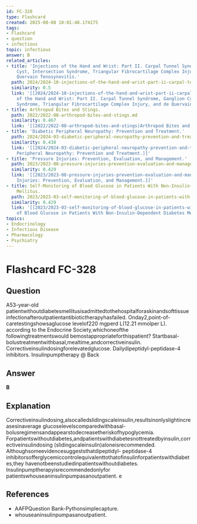 ```yaml
---
id: FC-328
type: Flashcard
created: 2025-08-08 10:01:48.174175
tags:
- Flashcard
- question
- infectious
topic: infectious
answer: B
related_articles:
- title: 'Injections of the Hand and Wrist: Part II. Carpal Tunnel Syndrome, Ganglion
    Cyst, Intersection Syndrome, Triangular Fibrocartilage Complex Injury, and de
    Quervain Tenosynovitis.'
  path: 2024/2024-10-injections-of-the-hand-and-wrist-part-ii-carpal-tunnel-syndr.md
  similarity: 0.5
  link: '[[2024/2024-10-injections-of-the-hand-and-wrist-part-ii-carpal-tunnel-syndr|Injections
    of the Hand and Wrist: Part II. Carpal Tunnel Syndrome, Ganglion Cyst, Intersection
    Syndrome, Triangular Fibrocartilage Complex Injury, and de Quervain Tenosynovitis.]]'
- title: Arthropod Bites and Stings.
  path: 2022/2022-08-arthropod-bites-and-stings.md
  similarity: 0.467
  link: '[[2022/2022-08-arthropod-bites-and-stings|Arthropod Bites and Stings.]]'
- title: 'Diabetic Peripheral Neuropathy: Prevention and Treatment.'
  path: 2024/2024-03-diabetic-peripheral-neuropathy-prevention-and-treatment.md
  similarity: 0.438
  link: '[[2024/2024-03-diabetic-peripheral-neuropathy-prevention-and-treatment|Diabetic
    Peripheral Neuropathy: Prevention and Treatment.]]'
- title: 'Pressure Injuries: Prevention, Evaluation, and Management.'
  path: 2023/2023-08-pressure-injuries-prevention-evaluation-and-management.md
  similarity: 0.429
  link: '[[2023/2023-08-pressure-injuries-prevention-evaluation-and-management|Pressure
    Injuries: Prevention, Evaluation, and Management.]]'
- title: Self-Monitoring of Blood Glucose in Patients With Non-Insulin-Dependent Diabetes
    Mellitus.
  path: 2023/2023-03-self-monitoring-of-blood-glucose-in-patients-with-non-insuli.md
  similarity: 0.429
  link: '[[2023/2023-03-self-monitoring-of-blood-glucose-in-patients-with-non-insuli|Self-Monitoring
    of Blood Glucose in Patients With Non-Insulin-Dependent Diabetes Mellitus.]]'
topics:
- Endocrinology
- Infectious Disease
- Pharmacology
- Psychiatry
---
```


# Flashcard FC-328

## Question

A53-year-old patientwithoutdiabetesmellitusisadmittedtothehospitalforaskinandsofttissue infectionafteroutpatientantibiotictherapyhasfailed. Onday2,point-of-caretestingshowsaglucose levelof220 mgperd L(12.21 mmolper L). according to the Endocrine Society,whichoneofthe followingtreatmentswould bemostappropriateforthispatient? Startbasal-bolustreatmentwithbasal,mealtime,andcorrectiveinsulin. Correctiveinsulindosingforelevatedglucose. Dailydipeptidyl-peptidase-4 inhibitors. Insulinpumptherapy @ Back

## Answer

**B**

## Explanation

Correctiveinsulindosing,alsocalledslidingscaleinsulin,resultsinonlyslightincreasesinaverage glucoselevelscomparedwithbasal-bolusregimensandappearstodecreasetheriskofhypoglycemia. Forpatientswithoutdiabetes,andpatientswithdiabetesnottreatedbyinsulin,correctiveinsulindosing (slidingscaleinsulin)aloneisrecommended. Althoughsomeevidencesuggeststhatdipeptidyl- peptidase-4 inhibitorsofferglycemiccontrolequivalenttothatofinsulinforpatientswithdiabetes,they havenotbeenstudiedinpatientswithoutdiabetes. Insulinpumptherapyisrecommendedonlyfor patientswhouseaninsulinpumpasanoutpatient. e

## References

- AAFPQuestion Bank-Pythonsimplecapture.
- whouseaninsulinpumpasanoutpatient.

